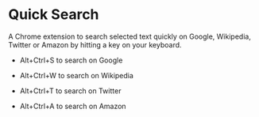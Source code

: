 Quick Search
============

A Chrome extension to search selected text quickly on Google, Wikipedia, Twitter or Amazon by hitting a key on your keyboard.

- Alt+Ctrl+S to search on Google

- Alt+Ctrl+W to search on Wikipedia

- Alt+Ctrl+T to search on Twitter

- Alt+Ctrl+A to search on Amazon
